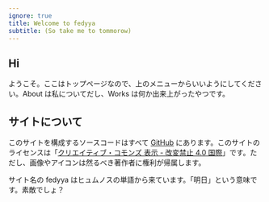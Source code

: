 ```yaml
---
ignore: true
title: Welcome to fedyya
subtitle: (So take me to tommorow)
---
```


## Hi

ようこそ。ここはトップページなので、上のメニューからいいようにしてください。About は私についてだし、Works は何か出来上がったやつです。

## サイトについて

このサイトを構成するソースコードはすべて [GitHub](https://github.com/akaregi/fedyya3) にあります。このサイトのライセンスは「[クリエイティブ・コモンズ 表示 - 改変禁止 4.0 国際](https://creativecommons.org/licenses/by-nd/4.0/deed.ja)」です。ただし、画像やアイコンは然るべき著作者に権利が帰属します。

サイト名の fedyya はヒュムノスの単語から来ています。「明日」という意味です。素敵でしょ？
